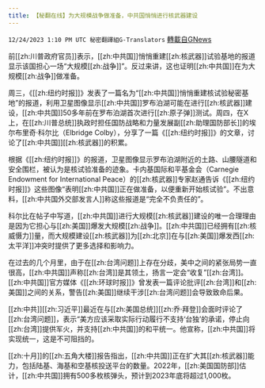 ```yaml
---
title: 【秘翻在线】为大规模战争做准备，中共国悄悄进行核武器建设
---
```

`12/24/2023 1:10 PM UTC 秘密翻譯組G-Translators` [轉載自GNews](https://gnews.org/articles/2146871)

前[[zh:川普政府官员]]表示，[[zh:中共国]]悄悄重建[[zh:核武器]]试验基地的报道显示该国担心一场“大规模[[zh:战争]]”。反过来讲，这也证明[[zh:中共国]]在为大规模[[zh:战争]]做准备。

周三，《[[zh:纽约时报]]》发表了一篇名为“[[zh:中共国]]悄悄重建核试验秘密基地”的报道，利用卫星图像显示[[zh:中共国]]罗布泊湖可能在进行[[zh:核武器]]建设，[[zh:中共国]]50多年前在罗布泊湖首次进行[[zh:原子弹]]测试。周四，在X上，在[[zh:川普总统]]执政时担任国防战略和力量发展副[[zh:助理国防部长]]的埃尔布里奇·科尔比（Elbridge Colby），分享了一篇《[[zh:纽约时报]]》的文章，讨论了[[zh:中共国]][[zh:核武器]]的积累。

根据《[[zh:纽约时报]]》的报道，卫星图像显示罗布泊湖附近的土路、山腰隧道和安全围栏，被认为是核试验准备的迹象。卡内基国际和平基金会（Carnegie Endowment for International Peace）的[[zh:核武器]]专家赵通告诉《[[zh:纽约时报]]》这些图像“表明[[zh:中共国]]正在做准备，以便重新开始核试验”。不出意料，[[zh:中共国外交部发言人]]称这些报道是“完全不负责任的”。

科尔比在帖子中写道，[[zh:中共国]]进行大规模[[zh:核武器]]建设的唯一合理理由是因为它担心与[[zh:美国]]爆发大规模[[zh:战争]]。[[zh:中共国]]已经拥有[[zh:核威慑力]]量，而大规模建设[[zh:核武器]]为[[zh:北京]]在与[[zh:美国]]爆发西[[zh:太平洋]]冲突时提供了更多选择和影响力。

在过去的几个月里，由于在[[zh:台湾问题]]上存在分歧，美中之间的紧张局势一直很高，[[zh:中共国]]声称[[zh:台湾]]是其领土，扬言一定会“收复”[[zh:台湾]]。[[zh:中共国]]官方媒体《[[zh:环球时报]]》曾发表一篇评论批评[[zh:台湾]]和[[zh:美国]]之间的关系，警告[[zh:美国]]继续干涉[[zh:台湾问题]]会导致致命后果。

[[zh:中共]][[zh:习近平]]最近在与[[zh:美国总统]][[zh:乔·拜登]]会面时评论了[[zh:台湾问题]]，表示“美方应该采取实际行动履行不支持‘台独’的承诺，停止向[[zh:台湾]]提供军火，并支持[[zh:中共国]]的和平统一。他宣称，[[zh:中共国]]将实现统一，这是不可阻挡的。

[[zh:十月]]的[[zh:五角大楼]]报告指出，[[zh:中共国]]正在扩大其[[zh:核武器]]能力，包括陆基、海基和空基核投送平台的数量。2022年，[[zh:美国国防部]]估计，[[zh:中共国]]拥有500多枚核弹头，预计到2023年底将超过1,000枚。
